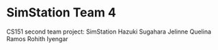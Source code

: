 # SimStation Team 4
CS151 second team project: SimStation
Hazuki Sugahara
Jelinne Quelina Ramos
Rohith Iyengar
